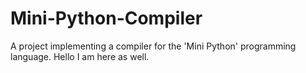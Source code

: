 # Mini-Python-Compiler
A project implementing a compiler for the 'Mini Python' programming language.
Hello I am here as well.
